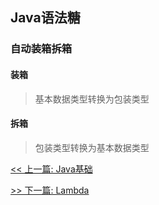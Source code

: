 ## Java语法糖

### 自动装箱拆箱

#### 装箱

> 基本数据类型转换为包装类型

#### 拆箱

> 包装类型转换为基本数据类型


[<< 上一篇: Java基础](2-Java基础/Java基础.md)

[>> 下一篇: Lambda](2-Java基础/Lambda.md)
